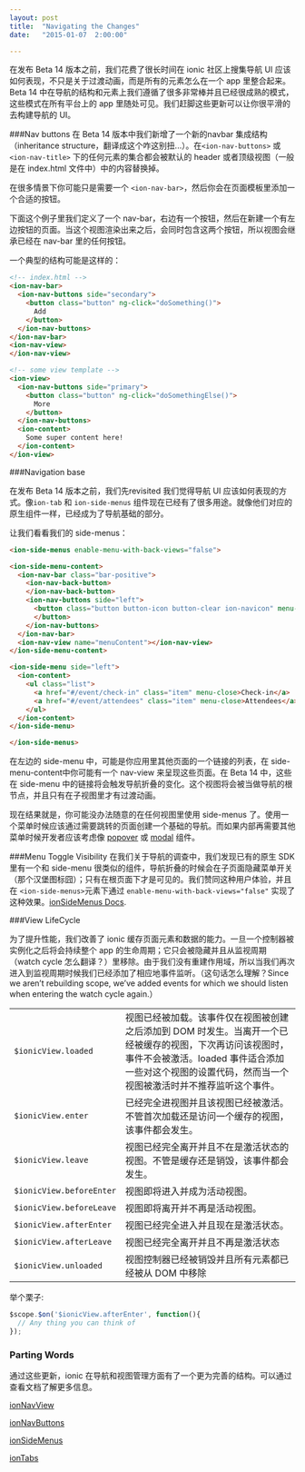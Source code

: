 ```yaml
---
layout: post
title:  "Navigating the Changes"
date:   "2015-01-07  2:00:00"

---
```


在发布 Beta 14 版本之前，我们花费了很长时间在 ionic 社区上搜集导航 UI 应该如何表现，不只是关于过渡动画，而是所有的元素怎么在一个 app 里整合起来。Beta 14 中在导航的结构和元素上我们遵循了很多非常棒并且已经很成熟的模式，这些模式在所有平台上的 app 里随处可见。我们赶脚这些更新可以让你很平滑的去构建导航的 UI。



<!-- more -->
###Nav buttons
在 Beta 14 版本中我们新增了一个新的navbar 集成结构（inheritance structure，翻译成这个咋这别扭...）。在`<ion-nav-buttons>` 或
`<ion-nav-title>` 下的任何元素的集合都会被默认的 header 或者顶级视图（一般是在 index.html 文件中）中的内容替换掉。

在很多情景下你可能只是需要一个 `<ion-nav-bar>`，然后你会在页面模板里添加一个合适的按钮。 

下面这个例子里我们定义了一个 nav-bar，右边有一个按钮，然后在新建一个有左边按钮的页面。当这个视图渲染出来之后，会同时包含这两个按钮，所以视图会继承已经在 nav-bar 里的任何按钮。

一个典型的结构可能是这样的：

```html
<!-- index.html -->
<ion-nav-bar>
  <ion-nav-buttons side="secondary">
    <button class="button" ng-click="doSomething()">
      Add
    </button>
  </ion-nav-buttons>
</ion-nav-bar>
<ion-nav-view>
</ion-nav-view>

<!-- some view template -->
<ion-view>
  <ion-nav-buttons side="primary">
    <button class="button" ng-click="doSomethingElse()">
      More
    </button>
  </ion-nav-buttons>
  <ion-content>
    Some super content here!
  </ion-content>
</ion-view>
```

###Navigation base

在发布 Beta 14 版本之前，我们先revisited 我们觉得导航 UI 应该如何表现的方式。像`ion-tab` 和 `ion-side-menus` 组件现在已经有了很多用途。就像他们对应的原生组件一样，已经成为了导航基础的部分。

让我们看看我们的 side-menus：


```html
<ion-side-menus enable-menu-with-back-views="false">

<ion-side-menu-content>
  <ion-nav-bar class="bar-positive">
    <ion-nav-back-button>
    </ion-nav-back-button>
    <ion-nav-buttons side="left">
      <button class="button button-icon button-clear ion-navicon" menu-toggle="left">
      </button>
    </ion-nav-buttons>
  </ion-nav-bar>
  <ion-nav-view name="menuContent"></ion-nav-view>
</ion-side-menu-content>

<ion-side-menu side="left">
  <ion-content>
    <ul class="list">
      <a href="#/event/check-in" class="item" menu-close>Check-in</a>
      <a href="#/event/attendees" class="item" menu-close>Attendees</a>
    </ul>
  </ion-content>
</ion-side-menu>

</ion-side-menus>
```
在左边的 side-menu 中，可能是你应用里其他页面的一个链接的列表，在 side-menu-content中你可能有一个 nav-view 来呈现这些页面。在 Beta 14 中，这些在 side-menu 中的链接将会触发导航折叠的变化。这个视图将会被当做导航的根节点，并且只有在子视图里才有过渡动画。 

现在结果就是，你可能没办法随意的在任何视图里使用 side-menus 了。使用一个菜单时候应该通过需要跳转的页面创建一个基础的导航。而如果内部再需要其他菜单时候开发者应该考虑像 [popover](http://codepen.io/ionic/pen/GpCst) 或 [modal](http://codepen.io/ionic/pen/gblny) 组件。

###Menu Toggle Visibility
在我们关于导航的调查中，我们发现已有的原生 SDK 里有一个和 side-menu 很类似的组件，导航折叠的时候会在子页面隐藏菜单开关（那个汉堡图标囧）；只有在根页面下才是可见的。我们赞同这种用户体验，并且在 `<ion-side-menus>`元素下通过 `enable-menu-with-back-views="false"` 实现了这种效果。[ionSideMenus Docs](http://ionicframework.com/docs/nightly/api/directive/ionSideMenus/).

###View LifeCycle

为了提升性能，我们改善了 ionic 缓存页面元素和数据的能力。一旦一个控制器被实例化之后将会持续整个 app 的生命周期；它只会被隐藏并且从监视周期（watch cycle 怎么翻译？）里移除。由于我们没有重建作用域，所以当我们再次进入到监视周期时候我们已经添加了相应地事件监听。（这句话怎么理解？Since we
aren’t rebuilding scope, we’ve added events for which we should listen when entering the watch cycle again.）


<table class="table">
<tr>
<td><code>$ionicView.loaded</code></td>
<td>视图已经被加载。该事件仅在视图被创建之后添加到 DOM 时发生。当离开一个已经被缓存的视图，下次再访问该视图时，事件不会被激活。loaded 事件适合添加一些对这个视图的设置代码，然而当一个视图被激活时并不推荐监听这个事件。</td>
</tr>
<tr>
<td><code>$ionicView.enter</code></td>
<td>已经完全进视图并且该视图已经被激活。不管首次加载还是访问一个缓存的视图，该事件都会发生。</td>
</tr>
<tr>
<td><code>$ionicView.leave</code></td>
<td>视图已经完全离开并且不在是激活状态的视图。不管是缓存还是销毁，该事件都会发生。</td>
</tr>
<tr>
<td><code>$ionicView.beforeEnter</code></td>
<td>视图即将进入并成为活动视图。</td>
</tr>
<tr>
<td><code>$ionicView.beforeLeave</code></td>
<td>视图即将离开并不再是活动视图。</td>
</tr>
<tr>
<td><code>$ionicView.afterEnter</code></td>
<td>视图已经完全进入并且现在是激活状态。</td>
</tr>
<tr>
<td><code>$ionicView.afterLeave</code></td>
<td>视图已经完全离开并且不再是激活状态</td>
</tr>
<tr>
<td><code>$ionicView.unloaded</code></td>
<td>视图控制器已经被销毁并且所有元素都已经被从 DOM 中移除</td>
</tr>
</table>

举个栗子:

```javascript
$scope.$on('$ionicView.afterEnter', function(){
  // Any thing you can think of
});
```



### Parting Words
通过这些更新，ionic 在导航和视图管理方面有了一个更为完善的结构。可以通过查看文档了解更多信息。

[ionNavView](http://ionicframework.com/docs/api/directive/ionNavView/)

[ionNavButtons](http://ionicframework.com/docs/api/directive/ionNavButtons/)

[ionSideMenus](http://ionicframework.com/docs/api/directive/ionSideMenus/)

[ionTabs](http://ionicframework.com/docs/api/directive/ionTabs/)


